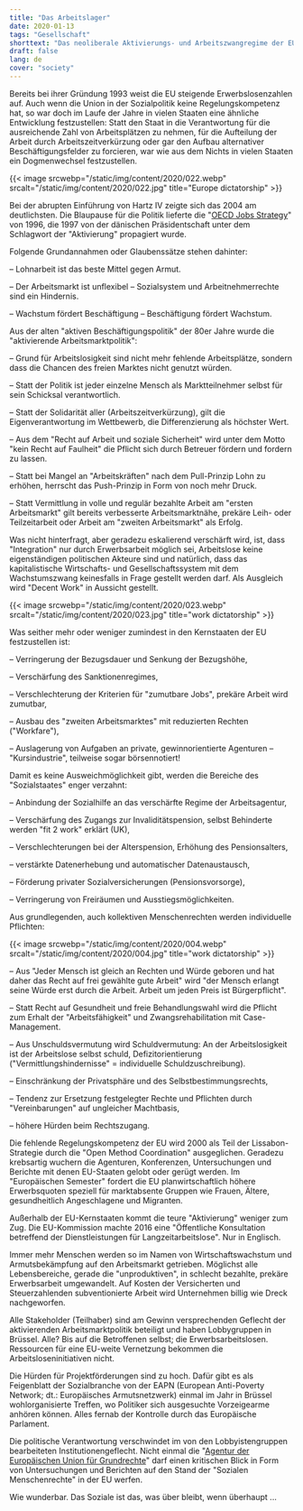 ```yaml
---
title: "Das Arbeitslager"
date: 2020-01-13
tags: "Gesellschaft"
shorttext: "Das neoliberale Aktivierungs- und Arbeitszwangregime der EU-Kommission und das Märchen der sozialen Marktwirtschaft."
draft: false
lang: de
cover: "society"
---
```


Bereits bei ihrer Gründung 1993 weist die EU steigende Erwerbslosenzahlen auf. Auch wenn die Union in der Sozialpolitik keine Regelungskompetenz hat, so war doch im Laufe der Jahre in vielen Staaten eine ähnliche Entwicklung festzustellen: Statt den Staat in die Verantwortung für die ausreichende Zahl von Arbeitsplätzen zu nehmen, für die Aufteilung der Arbeit durch Arbeitszeitverkürzung oder gar den Aufbau alternativer Beschäftigungsfelder zu forcieren, war wie aus dem Nichts in vielen Staaten ein Dogmenwechsel festzustellen.

{{< image srcwebp="/static/img/content/2020/022.webp" srcalt="/static/img/content/2020/022.jpg" title="Europe dictatorship" >}}

Bei der abrupten Einführung von Hartz IV zeigte sich das 2004 am deutlichsten. Die Blaupause für die Politik lieferte die "[OECD Jobs Strategy](https://www.oecd.org/els/emp/boostingjobsandincomestheoecdjobsstrategy.htm "Boosting Jobs and Incomes: The OECD Jobs Strategy")" von 1996, die 1997 von der dänischen Präsidentschaft unter dem Schlagwort der "Aktivierung" propagiert wurde.

Folgende Grundannahmen oder Glaubenssätze stehen dahinter:

  – Lohnarbeit ist das beste Mittel gegen Armut.

  – Der Arbeitsmarkt ist unflexibel – Sozialsystem und Arbeitnehmerrechte sind ein Hindernis.

  – Wachstum fördert Beschäftigung – Beschäftigung fördert Wachstum.

Aus der alten "aktiven Beschäftigungspolitik" der 80er Jahre wurde die "aktivierende Arbeitsmarktpolitik":

  – Grund für Arbeitslosigkeit sind nicht mehr fehlende Arbeitsplätze, sondern dass die Chancen des freien Marktes nicht genutzt würden.

  – Statt der Politik ist jeder einzelne Mensch als Marktteilnehmer selbst für sein Schicksal verantwortlich.

  – Statt der Solidarität aller (Arbeitszeitverkürzung), gilt die Eigenverantwortung im Wettbewerb, die Differenzierung als höchster Wert.

  – Aus dem "Recht auf Arbeit und soziale Sicherheit" wird unter dem Motto "kein Recht auf Faulheit" die Pflicht sich durch Betreuer fördern und fordern zu lassen.

  – Statt bei Mangel an "Arbeitskräften" nach dem Pull-Prinzip Lohn zu erhöhen, herrscht das Push-Prinzip in Form von noch mehr Druck.

  – Statt Vermittlung in volle und regulär bezahlte Arbeit am "ersten Arbeitsmarkt" gilt bereits verbesserte Arbeitsmarktnähe, prekäre Leih- oder Teilzeitarbeit oder Arbeit am "zweiten Arbeitsmarkt" als Erfolg.

Was nicht hinterfragt, aber geradezu eskalierend verschärft wird, ist, dass "Integration" nur durch Erwerbsarbeit möglich sei, Arbeitslose keine eigenständigen politischen Akteure sind und natürlich, dass das kapitalistische Wirtschafts- und Gesellschaftssystem mit dem Wachstumszwang keinesfalls in Frage gestellt werden darf. Als Ausgleich wird "Decent Work" in Aussicht gestellt.

{{< image srcwebp="/static/img/content/2020/023.webp" srcalt="/static/img/content/2020/023.jpg" title="work dictatorship" >}}

Was seither mehr oder weniger zumindest in den Kernstaaten der EU festzustellen ist:

  – Verringerung der Bezugsdauer und Senkung der Bezugshöhe,

  – Verschärfung des Sanktionenregimes,

  – Verschlechterung der Kriterien für "zumutbare Jobs", prekäre Arbeit wird zumutbar,

  – Ausbau des "zweiten Arbeitsmarktes" mit reduzierten Rechten ("Workfare"),

  – Auslagerung von Aufgaben an private, gewinnorientierte Agenturen – "Kursindustrie", teilweise sogar börsennotiert!

Damit es keine Ausweichmöglichkeit gibt, werden die Bereiche des "Sozialstaates" enger verzahnt:

  – Anbindung der Sozialhilfe an das verschärfte Regime der Arbeitsagentur,

  – Verschärfung des Zugangs zur Invaliditätspension, selbst Behinderte werden "fit 2 work" erklärt (UK),

  – Verschlechterungen bei der Alterspension, Erhöhung des Pensionsalters,

  – verstärkte Datenerhebung und automatischer Datenaustausch,

  – Förderung privater Sozialversicherungen (Pensionsvorsorge),

  – Verringerung von Freiräumen und Ausstiegsmöglichkeiten.

Aus grundlegenden, auch kollektiven Menschenrechten werden individuelle Pflichten:

{{< image srcwebp="/static/img/content/2020/004.webp" srcalt="/static/img/content/2020/004.jpg" title="work dictatorship" >}}

  – Aus "Jeder Mensch ist gleich an Rechten und Würde geboren und hat daher das Recht auf frei gewählte gute Arbeit" wird "der Mensch erlangt seine Würde erst durch die Arbeit. Arbeit um jeden Preis ist Bürgerpflicht".

  – Statt Recht auf Gesundheit und freie Behandlungswahl wird die Pflicht zum Erhalt der "Arbeitsfähigkeit" und Zwangsrehabilitation mit Case-Management.

  – Aus Unschuldsvermutung wird Schuldvermutung: An der Arbeitslosigkeit ist der Arbeitslose selbst schuld, Defizitorientierung ("Vermittlungshindernisse" = individuelle Schuldzuschreibung).

  – Einschränkung der Privatsphäre und des Selbstbestimmungsrechts,

  – Tendenz zur Ersetzung festgelegter Rechte und Pflichten durch "Vereinbarungen" auf ungleicher Machtbasis,

  – höhere Hürden beim Rechtszugang.

Die fehlende Regelungskompetenz der EU wird 2000 als Teil der Lissabon-Strategie durch die "Open Method Coordination" ausgeglichen. Geradezu krebsartig wuchern die Agenturen, Konferenzen, Untersuchungen und Berichte mit denen EU-Staaten gelobt oder gerügt werden. Im "Europäischen Semester" fordert die EU planwirtschaftlich höhere Erwerbsquoten speziell für marktabsente Gruppen wie Frauen, Ältere, gesundheitlich Angeschlagene und Migranten.

Außerhalb der EU-Kernstaaten kommt die teure "Aktivierung" weniger zum Zug. Die EU-Kommission machte 2016 eine "Öffentliche Konsultation betreffend der Dienstleistungen für Langzeitarbeitslose". Nur in Englisch.

Immer mehr Menschen werden so im Namen von Wirtschaftswachstum und Armutsbekämpfung auf den Arbeitsmarkt getrieben. Möglichst alle Lebensbereiche, gerade die "unproduktiven", in schlecht bezahlte, prekäre Erwerbsarbeit umgewandelt. Auf Kosten der Versicherten und Steuerzahlenden subventionierte Arbeit wird Unternehmen billig wie Dreck nachgeworfen.

Alle Stakeholder (Teilhaber) sind am Gewinn versprechenden Geflecht der aktivierenden Arbeitsmarktpolitik beteiligt und haben Lobbygruppen in Brüssel. Alle? Bis auf die Betroffenen selbst; die Erwerbsarbeitslosen. Ressourcen für eine EU-weite Vernetzung bekommen die Arbeitsloseninitiativen nicht.

Die Hürden für Projektförderungen sind zu hoch. Dafür gibt es als Feigenblatt der Sozialbranche von der EAPN (European Anti-Poverty Network; dt.: Europäisches Armutsnetzwerk) einmal im Jahr in Brüssel wohlorganisierte Treffen, wo Politiker sich ausgesuchte Vorzeigearme anhören können. Alles fernab der Kontrolle durch das Europäische Parlament.

Die politische Verantwortung verschwindet im von den Lobbyistengruppen bearbeiteten Institutionengeflecht. Nicht einmal die "[Agentur der Europäischen Union für Grundrechte](https://fra.europa.eu/de "Agentur zur Sicherung der Sklaverei")" darf einen kritischen Blick in Form von Untersuchungen und Berichten auf den Stand der "Sozialen Menschenrechte" in der EU werfen.

Wie wunderbar. Das Soziale ist das, was über bleibt, wenn überhaupt ...

